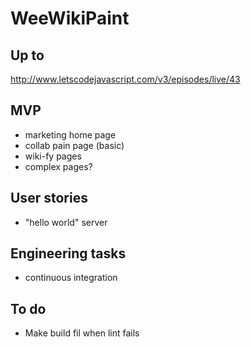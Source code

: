 # WeeWikiPaint

## Up to

http://www.letscodejavascript.com/v3/episodes/live/43

## MVP

* marketing home page
* collab pain page (basic)
* wiki-fy pages
* complex pages?

## User stories

* "hello world" server

## Engineering tasks

* continuous integration

## To do

* Make build fil when lint fails